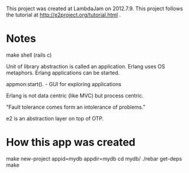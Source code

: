 This project was created at LambdaJam on 2012.7.9.  This project follows the tutorial at http://e2project.org/tutorial.html .

# Notes

make shell (rails c)

Unit of library abstraction is called an application.  Erlang uses OS metaphors.  Erlang applications can be started.

appmon:start(). - GUI for exploring applications

Erlang is not data centric (like MVC) but process centric.

"Fault tolerance comes form an intolerance of problems."

e2 is an abstraction layer on top of OTP.

# How this app was created

  make new-project appid=mydb appdir=mydb
  cd mydb/
  ./rebar get-deps
  make
